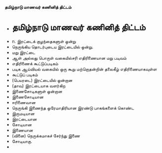 **தமிழ்நாடு மாணவர் கணினித் திட்டம்**
- # தமிழ்நாடு மாணவர் கணினித் திட்டம்
- n. இரட்டைக் குழந்தைகளுள் ஒன்று
- நெருங்கிய தொடர்புடைய இரட்டையில் ஒன்று.
- மறு இரட்டை
- ஆள் அல்லது பொருள் வகையில்சரி எதிரிணையான மறு படிவம்
- எதிரிணைக் கூட்டுப்படிகம்
- படிக ஆய்வியல் வகையில் ஒரு கூறு மற்றொதன்றின் தலைகீழ் எதிரிணையாகவுள்ள
- கூட்டுப் படிகம்
- (பெயரடை) இரட்டையில் ஒன்றான
- (தாவ) இரட்டையாக வளர்கிற
- இணைசோடிகளுள் ஒன்றான
- இணைசோடியான
- ஈரிணைவான
- நெருங்கி இணைந்த ஒரேமாதிரியான இரண்டு பாகங்களைக் கொண்ட
- இருமடியான
- இரட்டையான
- சோடியான
- இணையான
- (வினை) நெருக்கமாகச் சேர்ந்து இணை
- சோடியாகு.
-

